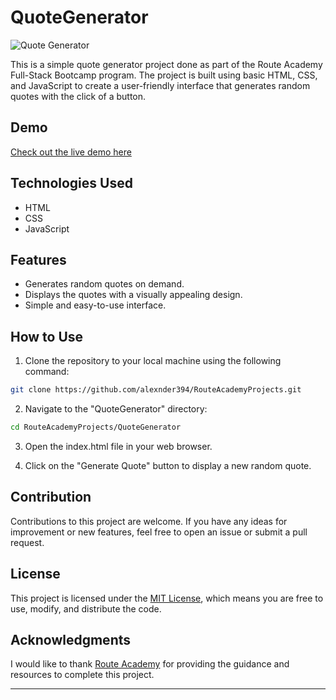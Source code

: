 # QuoteGenerator

![Quote Generator](https://i.postimg.cc/fTh8J8jb/Quote-Generator.png)

This is a simple quote generator project done as part of the Route Academy Full-Stack Bootcamp program. The project is built using basic HTML, CSS, and JavaScript to create a user-friendly interface that generates random quotes with the click of a button.

## Demo
[Check out the live demo here](https://alexnder394.github.io/RouteAcademyPorjects/QuoteGenerator/index.html)

## Technologies Used

- HTML
- CSS
- JavaScript

## Features

- Generates random quotes on demand.
- Displays the quotes with a visually appealing design.
- Simple and easy-to-use interface.

## How to Use

1. Clone the repository to your local machine using the following command:

```bash
git clone https://github.com/alexnder394/RouteAcademyProjects.git
```

2. Navigate to the "QuoteGenerator" directory:

```bash
cd RouteAcademyProjects/QuoteGenerator
```

3. Open the index.html file in your web browser.

4. Click on the "Generate Quote" button to display a new random quote.

## Contribution

Contributions to this project are welcome. If you have any ideas for improvement or new features, feel free to open an issue or submit a pull request.

## License

This project is licensed under the [MIT License](https://opensource.org/license/mit/), which means you are free to use, modify, and distribute the code.

## Acknowledgments

I would like to thank [Route Academy](https://www.linkedin.com/company/routeacademy/) for providing the guidance and resources to complete this project.

---
